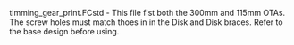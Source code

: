 

timming_gear_print.FCstd   - This file fist both the 300mm and 115mm OTAs.  The screw holes must match thoes in in the Disk and Disk braces.  Refer to the base design before using. 